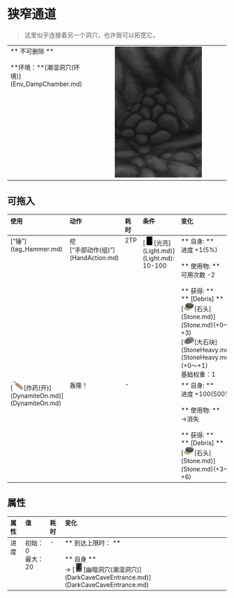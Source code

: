 # 狭窄通道  
> 这里似乎连接着另一个洞穴，也许我可以拓宽它。  
  
<table class="table table-bordered" data-toggle="table" ><tbody><tr ><td  style="width:80%;text-align:left;vertical-align:top;"  >** 不可删除 **<br><br>**环境：**[潮湿洞穴(环境)](Env_DampChamber.md)</td><td  style="width:20%;text-align:left;vertical-align:top;"  ><div style="width:300px;display:inline-block;text-align:center"><img decoding="async" src="../wiki/Sprite/CaveCollapsed.png" href="a.md" style="max-width:300px;max-height:300px;"></div></td></tr></tbody></tbody></table>  
  
## 可拖入  
<table class="table table-bordered" data-toggle="table" ><thead><tr ><th  style="text-align:left;vertical-align:top;"  >使用</th><th  style="text-align:left;vertical-align:top;"  >动作</th><th  style="text-align:left;vertical-align:top;"  >耗时</th><th  style="text-align:left;vertical-align:top;"  >条件</th><th  style="text-align:left;vertical-align:top;"  >变化</th><th  style="text-align:left;vertical-align:top;"  >玩家状态</th></tr></thead><tr ><td  style="text-align:left;vertical-align:top;"  >[“锤”](tag_Hammer.md)</td><td  style="text-align:left;vertical-align:top;"  >挖<br>[“手部动作(组)”](HandAction.md)</td><td  style="text-align:left;vertical-align:top;"  ><font data-toggle="tooltip" data-placement="top" title="30分">2TP</font></td><td  style="text-align:left;vertical-align:top;"  >[<div style="width:20px;display:inline-block;text-align:center"><img decoding="async" src="../wiki/Sprite/Darkness.png" href="a.md" style="max-width:20px;max-height:20px;"></div>[光亮](Light.md)](Light.md): 10-100</td><td  style="text-align:left;vertical-align:top;"  >** 自身: **<br>进度  +1(5%)<br><br>** 使用物: **<br>可用次数  -2<br><br>** 获得: **<br>** [Debris]  **<br>  [<div style="width:25px;display:inline-block;text-align:center"><img decoding="async" src="../wiki/Sprite/Stone.png" href="a.md" style="max-width:25px;max-height:25px;"></div>[石头](Stone.md)](Stone.md)(+0～+3)<br>  [<div style="width:25px;display:inline-block;text-align:center"><img decoding="async" src="../wiki/Sprite/Sandstone.png" href="a.md" style="max-width:25px;max-height:25px;"></div>[大石块](StoneHeavy.md)](StoneHeavy.md)(+0～+1)<br>基础权重：1</td><td  style="text-align:left;vertical-align:top;"  >[<div style="width:20px;display:inline-block;text-align:center"><img decoding="async" src="../wiki/Sprite/Tired.png" href="a.md" style="max-width:20px;max-height:20px;"></div>[耐力](Stamina.md)](Stamina.md)-5<br>[<div style="width:20px;display:inline-block;text-align:center"><img decoding="async" src="../wiki/Sprite/Hand.png" href="a.md" style="max-width:20px;max-height:20px;"></div>[手掌损伤](HandDamage.md)](HandDamage.md)+50</td></tr><tr ><td  style="text-align:left;vertical-align:top;"  >[<div style="width:25px;display:inline-block;text-align:center"><img decoding="async" src="../wiki/Sprite/DynamiteOn.png" href="a.md" style="max-width:25px;max-height:25px;"></div>[炸药(开)](DynamiteOn.md)](DynamiteOn.md)</td><td  style="text-align:left;vertical-align:top;"  >轰隆！<br></td><td  style="text-align:left;vertical-align:top;"  >-</td><td  style="text-align:left;vertical-align:top;"  ></td><td  style="text-align:left;vertical-align:top;"  >** 自身: **<br>进度  +100(500%)<br><br>** 使用物: **<br>→消失<br><br>** 获得: **<br>** [Debris]  **<br>  [<div style="width:25px;display:inline-block;text-align:center"><img decoding="async" src="../wiki/Sprite/Stone.png" href="a.md" style="max-width:25px;max-height:25px;"></div>[石头](Stone.md)](Stone.md)(+3～+6)<br></td><td  style="text-align:left;vertical-align:top;"  ></td></tr></tbody></table>  
  
## 属性   
<table class="table table-bordered" data-toggle="table" ><thead><tr ><th  style="text-align:left;vertical-align:top;"  >属性</th><th  style="text-align:left;vertical-align:top;"  >值</th><th  style="text-align:left;vertical-align:top;"  data-sortable="true"  >耗时</th><th  style="text-align:left;vertical-align:top;"  >变化</th></tr></thead><tr ><td  style="text-align:left;vertical-align:top;"  >进度</td><td  style="text-align:left;vertical-align:top;"  >初始：0<br>最大：20</td><td  style="text-align:left;vertical-align:top;"  >-</td><td  style="text-align:left;vertical-align:top;"  >** 到达上限时： **<br><br>** 自身 **<br>→ [<div style="width:20px;display:inline-block;text-align:center"><img decoding="async" src="../wiki/Sprite/CaveEntrance.png" href="a.md" style="max-width:20px;max-height:20px;"></div>[幽暗洞穴(潮湿洞穴)](DarkCaveCaveEntrance.md)](DarkCaveCaveEntrance.md)</td></tr></tbody></table>  
  


<script>document.title="狭窄通道 - 卡牌生存百科 Card Survival Wiki";</script>